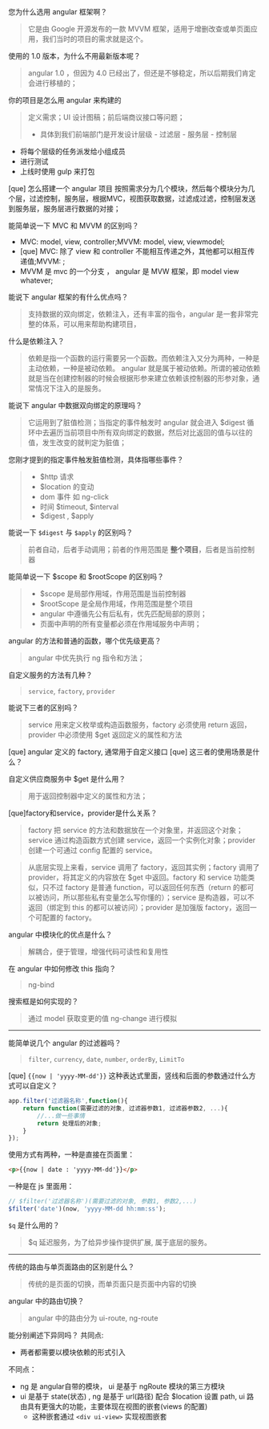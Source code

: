 您为什么选用 angular 框架啊？
> 它是由 Google 开源发布的一款 MVVM 框架，适用于增删改查或单页面应用，我们当时的项目的需求就是这个。

使用的 1.0 版本，为什么不用最新版本呢？
> angular 1.0 ，但因为 4.0 已经出了，但还是不够稳定，所以后期我们肯定会进行移植的；

你的项目是怎么用 angular 来构建的
> 定义需求；UI 设计图稿；前后端商议接口等问题；
> - 具体到我们前端部门是开发设计层级
    - 过滤层
    - 服务层
    - 控制层
  - 将每个层级的任务派发给小组成员
  - 进行测试
  - 上线时使用 gulp 来打包

[que] 怎么搭建一个 angular 项目
按照需求分为几个模块，然后每个模块分为几个层，过滤控制，服务层，根据MVC，视图获取数据，过滤成过滤，控制层发送到服务层，服务层进行数据的对接；


能简单说一下 MVC 和 MVVM 的区别吗？
- MVC: model, view, controller;MVVM: model, view, viewmodel;
- [que] MVC: 除了 view 和 controller 不能相互传递之外，其他都可以相互传递值;MVVM:  ;
- MVVM 是 mvc 的一个分支 ， angular 是 MVW 框架，即 model view whatever;

能说下 angular 框架的有什么优点吗？
> 支持数据的双向绑定，依赖注入，还有丰富的指令，angular 是一套非常完整的体系，可以用来帮助构建项目，

什么是依赖注入？
> 依赖是指一个函数的运行需要另一个函数。而依赖注入又分为两种，一种是主动依赖，一种是被动依赖。 angular 就是属于被动依赖。所谓的被动依赖就是当在创建控制器的时候会根据形参来建立依赖该控制器的形参对象，通常情况下注入的是服务。

能说下 angular 中数据双向绑定的原理吗？
> 它运用到了脏值检测；当指定的事件触发时 angular 就会进入 $digest 循环中去遍历当前项目中所有双向绑定的数据，然后对比返回的值与以往的值，发生改变的就判定为脏值；

您刚才提到的指定事件触发脏值检测，具体指哪些事件？
> - $http 请求
> - $location 的变动
> - dom 事件 如 ng-click
> - 时间 $timeout, $interval
> - $digest , $apply

能说一下 `$digest` 与 `$apply` 的区别吗？ 
> 前者自动，后者手动调用；前者的作用范围是 **整个项目**，后者是当前控制器


能简单说一下 $scope 和 $rootScope 的区别吗？
> - $scope 是局部作用域，作用范围是当前控制器
> - $rootScope 是全局作用域，作用范围是整个项目
> - angular 中遵循先公有后私有，优先匹配局部的原则；
> - 页面中声明的所有变量都必须在作用域服务中声明；

angular 的方法和普通的函数，哪个优先级更高？
> angular 中优先执行 ng 指令和方法；



自定义服务的方法有几种？
> `service`, `factory`, `provider`

能说下三者的区别吗？
> service 用来定义枚举或构造函数服务，factory 必须使用 return 返回，provider 中必须使用 $get 返回定义的属性和方法

[que] angular 定义的 factory, 通常用于自定义接口
[que] 这三者的使用场景是什么？

自定义供应商服务中 $get 是什么用？
> 用于返回控制器中定义的属性和方法；

[que]factory和service，provider是什么关系？
> factory 把 service 的方法和数据放在一个对象里，并返回这个对象；service 通过构造函数方式创建 service，返回一个实例化对象；provider 创建一个可通过 config 配置的 service。

> 从底层实现上来看，service 调用了 factory，返回其实例；factory 调用了 provider，将其定义的内容放在 $get 中返回。factory 和 service 功能类似，只不过 factory 是普通 function，可以返回任何东西（return 的都可以被访问，所以那些私有变量怎么写你懂的）；service 是构造器，可以不返回（绑定到 this 的都可以被访问）；provider 是加强版 factory，返回一个可配置的 factory。


angular 中模块化的优点是什么？
> 解耦合，便于管理，增强代码可读性和复用性

在 angular 中如何修改 this 指向？
> ng-bind

搜索框是如何实现的？
> 通过 model 获取变更的值 ng-change 进行模拟

---

能简单说几个 angular 的过滤器吗？
> `filter`, `currency`, `date`, `number`, `orderBy`, `LimitTo`


[que] `{{now | 'yyyy-MM-dd'}}` 这种表达式里面，竖线和后面的参数通过什么方式可以自定义？

```js
app.filter('过滤器名称',function(){
    return function(需要过滤的对象, 过滤器参数1, 过滤器参数2, ...){
        //...做一些事情   
        return 处理后的对象;
    }
});
```

使用方式有两种，一种是直接在页面里：
```html
<p>{{now | date : 'yyyy-MM-dd'}}</p>
```
一种是在 js 里面用：
```js
// $filter('过滤器名称')(需要过滤的对象, 参数1, 参数2,...)
$filter('date')(now, 'yyyy-MM-dd hh:mm:ss');
```

`$q` 是什么用的？

> $q 延迟服务，为了给异步操作提供扩展, 属于底层的服务。

---

传统的路由与单页面路由的区别是什么？
> 传统的是页面的切换，而单页面只是页面中内容的切换

angular 中的路由切换？
> angular 中的路由分为 ui-route, ng-route

能分别阐述下异同吗？
共同点:
- 两者都需要以模块依赖的形式引入

不同点：
- ng 是 angular自带的模块， ui 是基于 ngRoute 模块的第三方模块
- ui 是基于 state(状态) , ng 是基于 url(路径) 配合 $location 设置 path, ui 路由具有更强大的功能，主要体现在视图的嵌套(views 的配置)
  - 这种嵌套通过 `<div ui-view>` 实现视图嵌套
